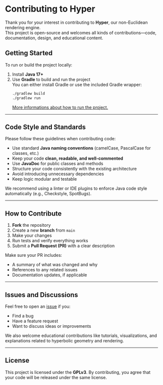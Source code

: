 # Contributing to Hyper

Thank you for your interest in contributing to **Hyper**, our non-Euclidean rendering engine.  
This project is open-source and welcomes all kinds of contributions—code, documentation, design, and educational content.

## Getting Started

To run or build the project locally:

1. Install **Java 17+**
2. Use **Gradle** to build and run the project  
   You can either install Gradle or use the included Gradle wrapper:
   ```bash
   ./gradlew build
   ./gradlew run
   ```
   [More informations about how to run the project.](../docs/running-the-project.md)

---

## Code Style and Standards

Please follow these guidelines when contributing code:

- Use standard **Java naming conventions** (camelCase, PascalCase for classes, etc.)
- Keep your code **clean, readable, and well-commented**
- Use **JavaDoc** for public classes and methods
- Structure your code consistently with the existing architecture
- Avoid introducing unnecessary dependencies
- Keep logic modular and testable

We recommend using a linter or IDE plugins to enforce Java code style automatically (e.g., Checkstyle, SpotBugs).

---

## How to Contribute

1. **Fork** the repository
2. Create a new **branch** from `main`
3. Make your changes
4. Run tests and verify everything works
5. Submit a **Pull Request (PR)** with a clear description

Make sure your PR includes:

- A summary of what was changed and why
- References to any related issues
- Documentation updates, if applicable

---

## Issues and Discussions

Feel free to open an [issue](../../issues) if you:

- Find a bug
- Have a feature request
- Want to discuss ideas or improvements

We also welcome educational contributions like tutorials, visualizations, and explanations related to hyperbolic geometry and rendering.

---

## License

This project is licensed under the **GPLv3**. By contributing, you agree that your code will be released under the same license.
